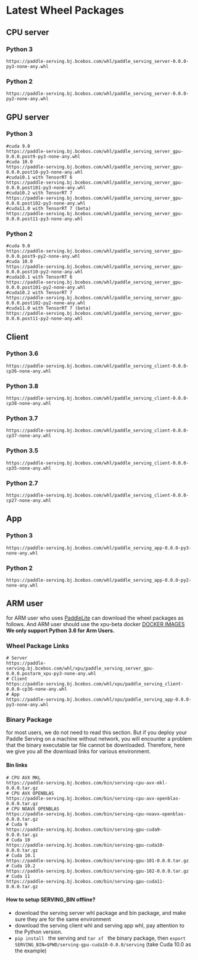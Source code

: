 # Latest Wheel Packages

## CPU server
### Python 3
```
https://paddle-serving.bj.bcebos.com/whl/paddle_serving_server-0.0.0-py3-none-any.whl
```

### Python 2
```
https://paddle-serving.bj.bcebos.com/whl/paddle_serving_server-0.0.0-py2-none-any.whl
```

## GPU server
### Python 3
```
#cuda 9.0
https://paddle-serving.bj.bcebos.com/whl/paddle_serving_server_gpu-0.0.0.post9-py3-none-any.whl
#cuda 10.0
https://paddle-serving.bj.bcebos.com/whl/paddle_serving_server_gpu-0.0.0.post10-py3-none-any.whl
#cuda10.1 with TensorRT 6
https://paddle-serving.bj.bcebos.com/whl/paddle_serving_server_gpu-0.0.0.post101-py3-none-any.whl
#cuda10.2 with TensorRT 7
https://paddle-serving.bj.bcebos.com/whl/paddle_serving_server_gpu-0.0.0.post102-py3-none-any.whl
#cuda11.0 with TensorRT 7 (beta)
https://paddle-serving.bj.bcebos.com/whl/paddle_serving_server_gpu-0.0.0.post11-py3-none-any.whl
```
### Python 2
```
#cuda 9.0
https://paddle-serving.bj.bcebos.com/whl/paddle_serving_server_gpu-0.0.0.post9-py2-none-any.whl
#cuda 10.0
https://paddle-serving.bj.bcebos.com/whl/paddle_serving_server_gpu-0.0.0.post10-py2-none-any.whl
#cuda10.1 with TensorRT 6
https://paddle-serving.bj.bcebos.com/whl/paddle_serving_server_gpu-0.0.0.post101-py2-none-any.whl
#cuda10.2 with TensorRT 7
https://paddle-serving.bj.bcebos.com/whl/paddle_serving_server_gpu-0.0.0.post102-py2-none-any.whl
#cuda11.0 with TensorRT 7 (beta)
https://paddle-serving.bj.bcebos.com/whl/paddle_serving_server_gpu-0.0.0.post11-py2-none-any.whl
```

## Client

### Python 3.6
```
https://paddle-serving.bj.bcebos.com/whl/paddle_serving_client-0.0.0-cp36-none-any.whl
```
### Python 3.8
```
https://paddle-serving.bj.bcebos.com/whl/paddle_serving_client-0.0.0-cp38-none-any.whl
```
### Python 3.7
```
https://paddle-serving.bj.bcebos.com/whl/paddle_serving_client-0.0.0-cp37-none-any.whl
```
### Python 3.5
```
https://paddle-serving.bj.bcebos.com/whl/paddle_serving_client-0.0.0-cp35-none-any.whl
```
### Python 2.7
```
https://paddle-serving.bj.bcebos.com/whl/paddle_serving_client-0.0.0-cp27-none-any.whl
```


## App
### Python 3
```
https://paddle-serving.bj.bcebos.com/whl/paddle_serving_app-0.0.0-py3-none-any.whl
```

### Python 2
```
https://paddle-serving.bj.bcebos.com/whl/paddle_serving_app-0.0.0-py2-none-any.whl
```

## ARM user
for ARM user who uses [PaddleLite](https://github.com/PaddlePaddle/PaddleLite) can download the wheel packages as follows. And ARM user should use the xpu-beta docker [DOCKER IMAGES](./DOCKER_IMAGES.md) 
**We only support Python 3.6 for Arm Users.**

### Wheel Package Links
```
# Server 
https://paddle-serving.bj.bcebos.com/whl/xpu/paddle_serving_server_gpu-0.0.0.postarm_xpu-py3-none-any.whl
# Client
https://paddle-serving.bj.bcebos.com/whl/xpu/paddle_serving_client-0.0.0-cp36-none-any.whl 
# App
https://paddle-serving.bj.bcebos.com/whl/xpu/paddle_serving_app-0.0.0-py3-none-any.whl 
```


### Binary Package
for most users, we do not need to read this section. But if you deploy your Paddle Serving on a machine without network, you will encounter a problem that the binary executable tar file cannot be downloaded. Therefore, here we give you all the download links for various environment.

#### Bin links
```
# CPU AVX MKL
https://paddle-serving.bj.bcebos.com/bin/serving-cpu-avx-mkl-0.0.0.tar.gz
# CPU AVX OPENBLAS
https://paddle-serving.bj.bcebos.com/bin/serving-cpu-avx-openblas-0.0.0.tar.gz
# CPU NOAVX OPENBLAS
https://paddle-serving.bj.bcebos.com/bin/serving-cpu-noavx-openblas-0.0.0.tar.gz
# Cuda 9
https://paddle-serving.bj.bcebos.com/bin/serving-gpu-cuda9-0.0.0.tar.gz
# Cuda 10
https://paddle-serving.bj.bcebos.com/bin/serving-gpu-cuda10-0.0.0.tar.gz
# Cuda 10.1
https://paddle-serving.bj.bcebos.com/bin/serving-gpu-101-0.0.0.tar.gz
# Cuda 10.2
https://paddle-serving.bj.bcebos.com/bin/serving-gpu-102-0.0.0.tar.gz
# Cuda 11
https://paddle-serving.bj.bcebos.com/bin/serving-gpu-cuda11-0.0.0.tar.gz
```

#### How to setup SERVING_BIN offline?

- download the serving server whl package and bin package, and make sure they are for the same environment
- download the serving client whl and serving app whl, pay attention to the Python version.
- `pip install ` the serving and `tar xf ` the binary package, then `export SERVING_BIN=$PWD/serving-gpu-cuda10-0.0.0/serving` (take Cuda 10.0 as the example)

